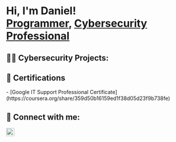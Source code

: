 <h1>Hi, I'm Daniel! <br/><a href="https://github.com/danielptech">Programmer</a>, <a href="https://www.linkedin.com/in/daniel-perez-055269166//">Cybersecurity Professional</a>

<h2>👨‍💻 Cybersecurity Projects:</h2>

<h2>📃 Certifications</h2>
 - [Google IT Support Professional Certificate](https://coursera.org/share/359d50b16159ed1f38d05d23f9b738fe)


<h2> 🤳 Connect with me:</h2>

[<img align="left" alt="JoshMadakor | LinkedIn" width="22px" src="https://cdn.jsdelivr.net/npm/simple-icons@v3/icons/linkedin.svg" />][linkedin]

[linkedin]: https://www.linkedin.com/in/daniel-perez-055269166/

<!--
**joshmadakor1/joshmadakor1** is a ✨ _special_ ✨ repository because its `README.md` (this file) appears on your GitHub profile.

Here are some ideas to get you started:

- 🔭 I’m currently working on ...
- 🌱 I’m currently learning ...
- 👯 I’m looking to collaborate on ...
- 🤔 I’m looking for help with ...
- 💬 Ask me about ...
- 📫 How to reach me: ...
- 😄 Pronouns: ...
- ⚡ Fun fact: ...
-->
